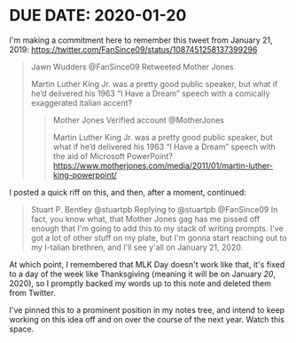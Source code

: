 # DUE DATE: 2020-01-20

I'm making a commitment here to remember this tweet from January 21, 2019: https://twitter.com/FanSince09/status/1087451258137399296

> Jawn Wudders @FanSince09 Retweeted Mother Jones
>
> Martin Luther King Jr. was a pretty good public speaker, but what if he’d delivered his 1963 “I Have a Dream” speech with a comically exaggerated italian accent?
>>
>> Mother Jones Verified account @MotherJones
>>
>> Martin Luther King Jr. was a pretty good public speaker, but what if he’d delivered his 1963 “I Have a Dream” speech with the aid of Microsoft PowerPoint? https://www.motherjones.com/media/2011/01/martin-luther-king-powerpoint/

I posted a quick riff on this, and then, after a moment, continued:

> Stuart P. Bentley @stuartpb Replying to @stuartpb @FanSince09
> In fact, you know what, that Mother Jones gag has me pissed off enough that I'm going to add this to my stack of writing prompts. I've got a lot of other stuff on my plate, but I'm gonna start reaching out to my I-talian brethren, and I'll see y'all on January 21, 2020.

At which point, I remembered that MLK Day doesn't work like that, it's fixed to a day of the week like Thanksgiving (meaning it will be on January *20*, 2020), so I promptly backed my words up to this note and deleted them from Twitter.

I've pinned this to a prominent position in my notes tree, and intend to keep working on this idea off and on over the course of the next year. Watch this space.
